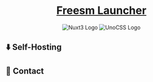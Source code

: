 <div align="center">
  <h1>
    <a href="https://freesmlauncher.windstone.space/" target="_blank">Freesm Launcher</a>
  </h1>
  <img alt="Nuxt3 Logo" src="https://img.shields.io/badge/Nuxt-002E3B?style=for-the-badge&logo=nuxtdotjs&logoColor=#00DC82">
  <img alt="UnoCSS Logo" src="https://img.shields.io/badge/unocss-333333.svg?style=for-the-badge&logo=unocss&logoColor=white">
</div>

## ⬇️ Self-Hosting

## 💬 Contact
